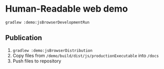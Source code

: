 # Human-Readable web demo

`gradlew :demo:jsBrowserDevelopmentRun`

## Publication

1. `gradlew :demo:jsBrowserDistribution`
2. Copy files from `/demo/build/dist/js/productionExecutable` into `/docs`
3. Push files to repository